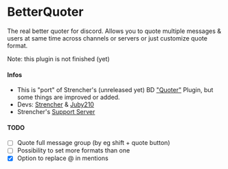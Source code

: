 # BetterQuoter
The real better quoter for discord. Allows you to quote multiple messages & users at same time across channels or servers or just customize quote format.

Note: this plugin is not finished (yet)

#### Infos
- This is "port" of Strencher's (unreleased yet) BD ["Quoter"](https://github.com/Strencher/BetterDiscordStuff/blob/master/Quoter/Quoter.plugin.js) Plugin, but some things are improved or added.
- Devs: [Strencher](https://github.com/Strencher) & [Juby210](https://github.com/Juby210)
- Strencher's [Support Server](https://discord.gg/gvA2ree)

#### TODO
- [ ] Quote full message group (by eg shift + quote button)
- [ ] Possibility to set more formats than one
- [x] Option to replace @ in mentions
